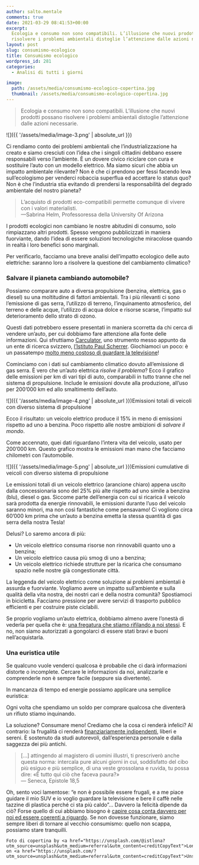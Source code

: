 ```yaml
---
author: salto.mentale
comments: true
date: 2021-03-29 08:41:53+00:00
excerpt:
  Ecologia e consumo non sono compatibili. L’illusione che nuovi prodotti possano
  risolvere i problemi ambientali distoglie l’attenzione dalle azioni necessarie.
layout: post
slug: consumismo-ecologico
title: Consumismo ecologico
wordpress_id: 281
categories:
  - Analisi di tutti i giorni

image:
  path: /assets/media/consumismo-ecologico-copertina.jpg
  thumbnail: /assets/media/consumismo-ecologico-copertina.jpg
---
```


> Ecologia e consumo non sono compatibili. L’illusione che nuovi prodotti possano risolvere i problemi ambientali distoglie l’attenzione dalle azioni necessarie.


![]({{ '/assets/media/image-3.png' | absolute_url }})

Ci rendiamo conto dei problemi ambientali che l’industrializzazione ha creato e siamo cresciuti con l’idea che i singoli cittadini debbano essere responsabili verso l’ambiente. È un dovere civico riciclare con cura e sostituire l’auto con un modello elettrico. Ma siamo sicuri che abbia un impatto ambientale rilevante? Non è che ci prendono per fessi facendo leva sull’ecologismo per venderci robaccia superflua ed accettare lo status quo? Non è che l’industria stia evitando di prendersi la responsabilità del degrado ambientale del nostro pianeta?

> L’acquisto di prodotti eco-compatibili permette comunque di vivere con i valori materialisti.  
—Sabrina Helm, Professoressa della University Of Arizona


I prodotti ecologici non cambiano le nostre abitudini di consumo, solo rimpiazzano altri prodotti. Spesso vengono pubblicizzati in maniera fuorviante, dando l’idea di essere soluzioni tecnologiche miracolose quando in realtà i loro benefici sono marginali.

Per verificarlo, facciamo una breve analisi dell’impatto ecologico delle auto elettriche: saranno loro a risolvere la questione del cambiamento climatico?

### Salvare il pianeta cambiando automobile?

Possiamo comparare auto a diversa propulsione (benzina, elettrica, gas o diesel) su una moltitudine di fattori ambientali. Tra i più rilevanti ci sono l’emissione di gas serra, l’utilizzo di terreno, l’inquinamento atmosferico, del terreno e delle acque, l’utilizzo di acqua dolce e risorse scarse, l’impatto sul deterioramento dello strato di ozono.

Questi dati potrebbero essere presentati in maniera scorretta da chi cerca di vendere un’auto, per cui dobbiamo fare attenzione alla fonte delle informazioni. Qui sfruttiamo [Carculator](https://www.carculator.psi.ch/start), uno strumento messo appunto da un ente di ricerca svizzero, [l’Istituto Paul Scherrer](https://it.wikipedia.org/wiki/Istituto_Paul_Scherrer). Giochiamoci un poco: è un passatempo [molto meno costoso di guardare la televisione](/televisione-quanto-costa-davvero/)!

Cominciamo con i dati sul cambiamento climatico dovuto all’emissione di gas serra. È vero che un’auto elettrica _risolve il problema_? Ecco il grafico delle emissioni per km di vari tipi di auto, comparabili in tutto tranne che nel sistema di propulsione. Include le emissioni dovute alla produzione, all’uso per 200’000 km ed allo smaltimento dell’auto.

![]({{ '/assets/media/image-4.png' | absolute_url }})Emissioni totali di veicoli con diverso sistema di propulsione

Ecco il risultato: un veicolo elettrico produce il 15% in meno di emissioni rispetto ad uno a benzina. Poco rispetto alle nostre ambizioni di _salvare il mondo_.

Come accennato, quei dati riguardano l’intera vita del veicolo, usato per 200’000 km. Questo grafico mostra le emissioni man mano che facciamo chilometri con l’automobile.

![]({{ '/assets/media/image-5.png' | absolute_url }})Emissioni cumulative di veicoli con diverso sistema di propulsione

Le emissioni totali di un veicolo elettrico (arancione chiaro) appena uscito dalla concessionaria sono del 25% più alte rispetto ad uno simile a benzina (blu), diesel o gas. Siccome parte dell’energia con cui si ricarica il veicolo sarà prodotta da energie rinnovabili, le emissioni durante l’uso del veicolo saranno minori, ma non così fantastiche come pensavamo! Ci vogliono circa 60’000 km prima che un’auto a benzina emetta la stessa quantità di gas serra della nostra Tesla!

Delusi? Lo saremo ancora di più:

- Un veicolo elettrico consuma risorse non rinnovabili quanto uno a benzina;
- Un veicolo elettrico causa più smog di uno a benzina;
- Un veicolo elettrico richiede strutture per la ricarica che consumano spazio nelle nostre già congestionate città.

La leggenda del veicolo elettrico come soluzione ai problemi ambientali è assurda e fuorviante. Vogliamo avere un impatto sull’ambiente e sulla qualità della vita nostra, dei nostri cari e della nostra comunità? Spostiamoci in bicicletta. Facciamo pressione per avere servizi di trasporto pubblico efficienti e per costruire piste ciclabili.

Se proprio vogliamo un’auto elettrica, dobbiamo almeno avere l’onestà di vederla per quella che è: [una fregatura che stiamo rifilando a noi stessi](/stai-regalandoti-carbone/). E no, non siamo autorizzati a gongolarci di essere stati bravi e buoni nell’acquistarla.

### Una euristica utile

Se qualcuno vuole venderci qualcosa è probabile che ci darà informazioni distorte o incomplete. Cercare le informazioni da noi, analizzarle e comprenderle non è sempre facile (seppure sia divertente).

In mancanza di tempo ed energie possiamo applicare una semplice euristica:

Ogni volta che spendiamo un soldo per comprare qualcosa che diventerà un rifiuto stiamo inquinando.

La soluzione? Consumare meno! Crediamo che la cosa ci renderà infelici? Al contrario: la frugalità ci renderà [finanziariamente indipendenti](/indipendenza-finanziaria/), liberi e sereni. È sostenuto da studi autorevoli, dall’esperienza personale e dalla saggezza dei più antichi.

> […] attingendo al magistero di uomini illustri, ti prescriverò anche questa norma: intercala pure alcuni giorni in cui, soddisfatto del cibo più esiguo e più semplice, di una veste grossolana e ruvida, tu possa dire: «È tutto qui ciò che faceva paura?»  
— Seneca, Epistole 18,5


Oh, sento voci lamentose: “e non è possibile essere frugali, e a me piace guidare il mio SUV e io voglio guardare la televisione e bere il caffè nelle tazzine di plastica perché ci sta più caldo”… Davvero la felicità dipende da ciò? Forse quello di cui abbiamo bisogno è [capire cosa conta davvero per noi ed essere coerenti a riguardo](/siamo-coerenti/). Se non dovesse funzionare, siamo sempre liberi di tornare al vecchio consumismo: quello non scappa, possiamo stare tranquilli.

    Foto di copertina by <a href="https://unsplash.com/@istlona?utm_source=unsplash&utm_medium=referral&utm_content=creditCopyText">Lona</a> on <a href="https://unsplash.com/?utm_source=unsplash&utm_medium=referral&utm_content=creditCopyText">Unsplash</a>
